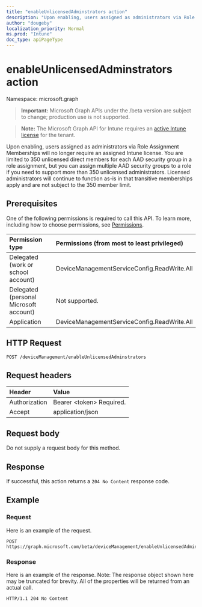 ```yaml
---
title: "enableUnlicensedAdminstrators action"
description: "Upon enabling, users assigned as administrators via Role Assignment Memberships will no longer require an assigned Intune license. You are limited to 350 unlicensed direct members for each AAD security group in a role assignment, but you can assign multiple AAD security groups to a role if you need to support more than 350 unlicensed administrators. Licensed administrators will continue to function as-is in that transitive memberships apply and are not subject to the 350 member limit."
author: "dougeby"
localization_priority: Normal
ms.prod: "Intune"
doc_type: apiPageType
---
```


# enableUnlicensedAdminstrators action

Namespace: microsoft.graph

> **Important:** Microsoft Graph APIs under the /beta version are subject to change; production use is not supported.

> **Note:** The Microsoft Graph API for Intune requires an [active Intune license](https://go.microsoft.com/fwlink/?linkid=839381) for the tenant.

Upon enabling, users assigned as administrators via Role Assignment Memberships will no longer require an assigned Intune license. You are limited to 350 unlicensed direct members for each AAD security group in a role assignment, but you can assign multiple AAD security groups to a role if you need to support more than 350 unlicensed administrators. Licensed administrators will continue to function as-is in that transitive memberships apply and are not subject to the 350 member limit.

## Prerequisites
One of the following permissions is required to call this API. To learn more, including how to choose permissions, see [Permissions](/graph/permissions-reference).

|Permission type|Permissions (from most to least privileged)|
|:---|:---|
|Delegated (work or school account)|DeviceManagementServiceConfig.ReadWrite.All|
|Delegated (personal Microsoft account)|Not supported.|
|Application|DeviceManagementServiceConfig.ReadWrite.All|

## HTTP Request
<!-- {
  "blockType": "ignored"
}
-->
``` http
POST /deviceManagement/enableUnlicensedAdminstrators
```

## Request headers
|Header|Value|
|:---|:---|
|Authorization|Bearer &lt;token&gt; Required.|
|Accept|application/json|

## Request body
Do not supply a request body for this method.

## Response
If successful, this action returns a `204 No Content` response code.

## Example

### Request
Here is an example of the request.
``` http
POST https://graph.microsoft.com/beta/deviceManagement/enableUnlicensedAdminstrators
```

### Response
Here is an example of the response. Note: The response object shown here may be truncated for brevity. All of the properties will be returned from an actual call.
``` http
HTTP/1.1 204 No Content
```



